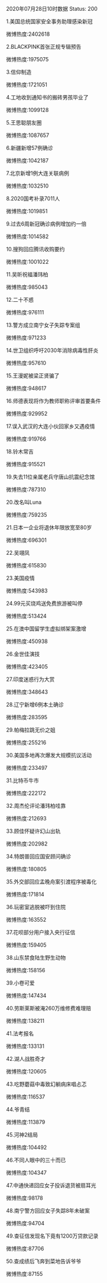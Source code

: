2020年07月28日10时数据
Status: 200

1.美国总统国家安全事务助理感染新冠

微博热度:2402618

2.BLACKPINK首张正规专辑预告

微博热度:1975075

3.信仰制造

微博热度:1721051

4.工地收到通知书的搬砖男孩毕业了

微博热度:1099128

5.王思聪朋友圈

微博热度:1087657

6.新疆新增57例确诊

微博热度:1042187

7.北京新增1例大连关联病例

微博热度:1032510

8.2020国考补录7011人

微博热度:1019851

9.过去6周新冠确诊病例增加约一倍

微博热度:1014582

10.搜狗回应腾讯收购要约

微博热度:1001022

11.吴昕祝福潘玮柏

微博热度:985043

12.二十不惑

微博热度:976111

13.警方成立南宁女子失踪专案组

微博热度:971233

14.世卫组织呼吁2030年消除病毒性肝炎

微博热度:957610

15.王漫妮被梁正贤骗了

微博热度:948617

16.师德表现将作为教师职称评审首要条件

微博热度:929952

17.误入武汉的大连小伙回家乡又遇疫情

微博热度:919766

18.铃木常吉

微博热度:915521

19.失去11位亲属老兵守唐山抗震纪念馆

微博热度:787310

20.改名叫Luna

微博热度:759235

21.日本一企业将退休年限放宽至80岁

微博热度:696301

22.吴翊凤

微博热度:615830

23.美国疫情

微博热度:543983

24.99元买烧鸡送免费旅游被叫停

微博热度:513424

25.在澳中国留学生虚拟绑架案激增

微博热度:450938

26.金世佳演技

微博热度:423405

27.印度迷惑行为大赏

微博热度:348643

28.辽宁新增6例本土确诊

微博热度:283595

29.帕梅拉跳无价之姐

微博热度:255216

30.美国多地再次爆发大规模抗议活动

微博热度:233497

31.比特币牛市

微博热度:222172

32.周杰伦评论潘玮柏哇靠

微博热度:212693

33.顾佳怀疑许幻山出轨

微博热度:202982

34.特朗普回应国安顾问确诊

微博热度:180805

35.外交部回应孟晚舟案引渡程序被毒化

微博热度:171814

36.玩密室逃脱被吓到住院

微博热度:163552

37.花呗部分用户接入央行征信

微博热度:159405

38.山东禁食陆生野生动物

微博热度:158156

39.小卷可爱

微博热度:147434

40.劳斯莱斯被淹260万维修费难理赔

微博热度:138211

41.法考报名

微博热度:133131

42.湖人战胜奇才

微博热度:120605

43.吃野蘑菇中毒致幻躺病床唱忐忑

微博热度:116537

44.爷青结

微博热度:113879

45.河神2结局

微博热度:104492

46.不同人眼中的三十而已

微博热度:104347

47.中通快递回应女子投诉退货被扇耳光

微博热度:98178

48.南宁警方回应女子失踪8年未破案

微博热度:94704

49.查征信发现名下竟有1200万贷款记录

微博热度:87706

50.查成绩后飞奔到菜地告诉爷爷

微博热度:87155

